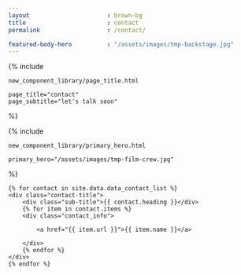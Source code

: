 ```yaml
---
layout 						: brown-bg
title 						: contact
permalink 					: /contact/

featured-body-hero 			: "/assets/images/tmp-backstage.jpg"
---
```


{% include 

	new_component_library/page_title.html

	page_title="contact"
	page_subtitle="let's talk soon"

%}

{% include 

	new_component_library/primary_hero.html 

	primary_hero="/assets/images/tmp-film-crew.jpg" 

%}

<div class="svn-wrapper clear">

	{% for contact in site.data.data_contact_list %}
	<div class="contact-title">
		<div class="sub-title">{{ contact.heading }}</div>
		{% for item in contact.items %}
		<div class="contact_info">
				
			<a href="{{ item.url }}">{{ item.name }}</a>
				
		</div>
		{% endfor %}
	</div>
	{% endfor %}
	
</div>